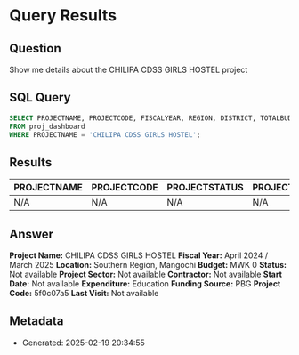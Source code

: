 # Query Results

## Question
Show me details about the CHILIPA CDSS GIRLS HOSTEL project

## SQL Query
```sql
SELECT PROJECTNAME, PROJECTCODE, FISCALYEAR, REGION, DISTRICT, TOTALBUDGET, PROJECTSTATUS, PROJECTSECTOR, CONTRACTORNAME, STARTDATE, TOTALEXPENDITURETODATE, FUNDINGSOURCE, LASTVISIT 
FROM proj_dashboard 
WHERE PROJECTNAME = 'CHILIPA CDSS GIRLS HOSTEL';
```

## Results
| PROJECTNAME | PROJECTCODE | PROJECTSTATUS | PROJECTSECTOR | REGION | DISTRICT | TOTALBUDGET | COMPLETIONPERCENTAGE |
| --- | --- | --- | --- | --- | --- | --- | --- |
| N/A | N/A | N/A | N/A | N/A | N/A | N/A | N/A |


## Answer
**Project Name:** CHILIPA CDSS GIRLS HOSTEL
**Fiscal Year:** April 2024 / March 2025
**Location:** Southern Region, Mangochi
**Budget:** MWK 0
**Status:** Not available
**Project Sector:** Not available
**Contractor:** Not available
**Start Date:** Not available
**Expenditure:** Education
**Funding Source:** PBG
**Project Code:** 5f0c07a5
**Last Visit:** Not available

## Metadata
- Generated: 2025-02-19 20:34:55

